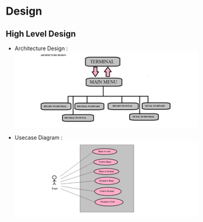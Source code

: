 # Design

## High Level Design 
* Architecture Design :
![Architecture](https://github.com/Aishwarya-260180/LTTS_Mini_Project/blob/main/2_Design/highlevel.png)


* Usecase Diagram :
![UsecaseDiagram](https://github.com/Aishwarya-260180/LTTS_Mini_Project/blob/main/2_Design/usecase.png)

